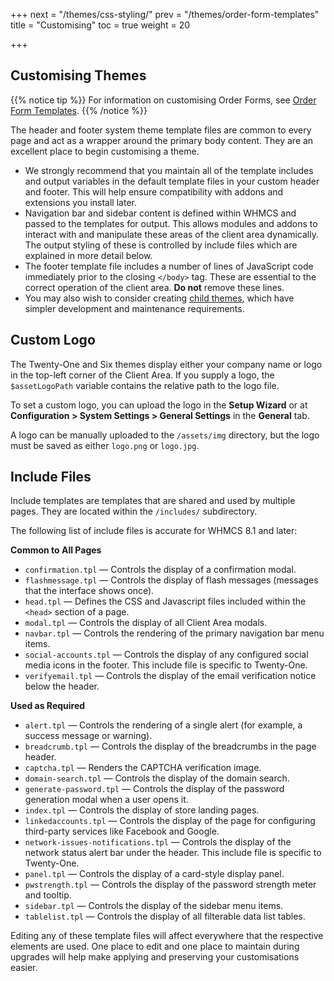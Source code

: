 +++
next = "/themes/css-styling/"
prev = "/themes/order-form-templates"
title = "Customising"
toc = true
weight = 20

+++

## Customising Themes

{{% notice tip %}}
For information on customising Order Forms, see [Order Form Templates](/themes/order-form-templates/).
{{% /notice %}}

The header and footer system theme template files are common to every page and act as a wrapper around the primary body content. They are an excellent place to begin customising a theme.

* We strongly recommend that you maintain all of the template includes and output variables in the default template files in your custom header and footer. This will help ensure compatibility with addons and extensions you install later.
* Navigation bar and sidebar content is defined within WHMCS and passed to the templates for output. This allows modules and addons to interact with and manipulate these areas of the client area dynamically. The output styling of these is controlled by include files which are explained in more detail below.
* The footer template file includes a number of lines of JavaScript code immediately prior to the closing `</body>` tag. These are essential to the correct operation of the client area. **Do not** remove these lines.
* You may also wish to consider creating [child themes](/themes/child-themes/), which have simpler development and maintenance requirements.

## Custom Logo

The Twenty-One and Six themes display either your company name or logo in the top-left corner of the Client Area. If you supply a logo, the `$assetLogoPath` variable contains the relative path to the logo file. 

To set a custom logo, you can upload the logo in the **Setup Wizard** or at **Configuration > System Settings > General Settings** in the **General** tab.

A logo can be manually uploaded to the `/assets/img` directory, but the logo must be saved as either `logo.png` or `logo.jpg`.

## Include Files

Include templates are templates that are shared and used by multiple pages. They are located within the `/includes/` subdirectory.

The following list of include files is accurate for WHMCS 8.1 and later:

**Common to All Pages**

* `confirmation.tpl` — Controls the display of a confirmation modal.
* `flashmessage.tpl` — Controls the display of flash messages (messages that the interface shows once).
* `head.tpl` — Defines the CSS and Javascript files included within the `<head>` section of a page.
* `modal.tpl` — Controls the display of all Client Area modals.
* `navbar.tpl` — Controls the rendering of the primary navigation bar menu items.
* `social-accounts.tpl` — Controls the display of any configured social media icons in the footer. This include file is specific to Twenty-One.
* `verifyemail.tpl` — Controls the display of the email verification notice below the header.

**Used as Required**

* `alert.tpl` — Controls the rendering of a single alert (for example, a success message or warning).
* `breadcrumb.tpl` — Controls the display of the breadcrumbs in the page header.
* `captcha.tpl` — Renders the CAPTCHA verification image.
* `domain-search.tpl` — Controls the display of the domain search.
* `generate-password.tpl` — Controls the display of the password generation modal when a user opens it.
* `index.tpl` — Controls the display of store landing pages.
* `linkedaccounts.tpl` — Controls the display of the page for configuring third-party services like Facebook and Google.
* `network-issues-notifications.tpl` — Controls the display of the network status alert bar under the header. This include file is specific to Twenty-One.
* `panel.tpl` — Controls the display of a card-style display panel.
* `pwstrength.tpl` — Controls the display of the password strength meter and tooltip.
* `sidebar.tpl` — Controls the display of the sidebar menu items.
* `tablelist.tpl` — Controls the display of all filterable data list tables.

Editing any of these template files will affect everywhere that the respective elements are used. One place to edit and one place to maintain during upgrades will help make applying and preserving your customisations easier.
